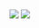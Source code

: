 


  <img align="center" src="https://github-readme-stats.vercel.app/api/top-langs/?username=matheustgf10&hide_border=true&bg_color=30,e96443,904e95&title_color=fff&text_color=fff&theme=synthwave&count_private=true&layout=compact" />

  <img align="center" src="https://github-readme-stats.vercel.app/api?username=matheustgf10&hide_border=true&bg_color=30,e96443,904e95&title_color=fff&text_color=fff&count_private=true&langs_count=true" />
